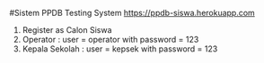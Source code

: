 #Sistem PPDB
Testing System https://ppdb-siswa.herokuapp.com

1. Register as Calon Siswa
2. Operator : user = operator with password = 123
3. Kepala Sekolah : user = kepsek with password = 123

